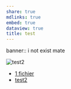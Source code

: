 ```yaml
---
share: true
mdlinks: true
embed: true
dataview: true
title: test
---
```


banner:: i not exist mate

![test2](test2)

- [1 fichier](Folder/1%20fichier.md)
- [test2](Folder/test/test2.md)

 